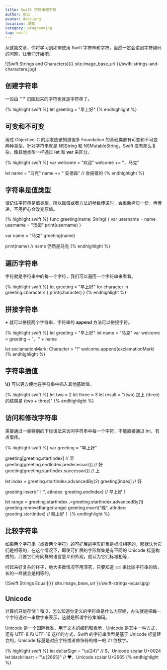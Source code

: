 ```yaml
---
title: Swift 字符串和字符
author: 但江
avatar: danjiang
location: 成都 
category: programming
tag: swift
---
```


从这篇文章，你将学习到如何使用 Swift 字符串和字符，当然一定会讲到字符编码的问题，让我们开始吧。

![Swift Strings and Characters]({{ site.image_base_url }}/swift-strings-and-characters.jpg)

## 创建字符串

一段由 **"** **"** 包围起来的字符也就是字符串了。

{% highlight swift %}
let greeting = "早上好"
{% endhighlight %}

## 可变和不可变

用过 Objective-C 的朋友应该知道很多 Foundation 的基础类都有可变和不可变两种类型，针对字符串就是 NSString 和 NSMutableString，Swift 没有那么复杂，像其他类型一样通过 **let** 和 **var** 来区分。

{% highlight swift %}
var welcome = "欢迎"
welcome += "，马克"

let name = "马克"
name += " 安德森" // 会报错的
{% endhighlight %}

## 字符串是值类型

请记住字符串是值类型，所以赋值或者方法的参数传递时，会重新拷贝一份，再传递，不用担心会改变原值。

{% highlight swift %}
func greeting(name: String) {
  var username = name
  username = "汤姆"
  print(username)
}

var name = "马克"
greeting(name)

print(name) // name 仍然是马克
{% endhighlight %}

## 遍历字符串

字符就是字符串中的每一个字符，我们可以遍历一个字符串来看看。

{% highlight swift %}
let greeting = "早上好"
for character in greeting.characters {
  print(character)
}
{% endhighlight %}

## 拼接字符串

**+** 就可以拼接两个字符串，字符串的 **append** 方法可以拼接字符。

{% highlight swift %}
let greeting = "早上好"
let name = "马克"
var welcome = greeting + "，" + name

let exclamationMark: Character = "!"
welcome.append(exclamationMark)
{% endhighlight %}

## 字符串插值

**\\()** 可以更方便地在字符串中插入其他基础值。

{% highlight swift %}
let two = 2
let three = 3
let result = "\(two) 加上 \(three) 的结果是 \(two + three)"
{% endhighlight %}

## 访问和修改字符串

需要通过一些特别的下标语法来访问字符串中每一个字符，不能直接通过 Int，有点蛋疼。

{% highlight swift %}
var greeting = "早上好"

greeting[greeting.startIndex] // 早
greeting[greeting.endIndex.predecessor()] // 好
greeting[greeting.startIndex.successor()] // 上

let index = greeting.startIndex.advancedBy(2)
greeting[index] // 好

greeting.insert("！", atIndex: greeting.endIndex) // 早上好！

let range = greeting.startIndex..<greeting.startIndex.advancedBy(1)
greeting.removeRange(range)
greeting.insert("晚", atIndex: greeting.startIndex) // 晚上好！
{% endhighlight %}

## 比较字符串

如果两个字符串（或者两个字符）的可扩展的字形群集是标准相等的，那就认为它们是相等的，在这个情况下，即使可扩展的字形群集是有不同的 Unicode 标量构成的，只要它们有同样的语言意义和外观，就认为它们标准相等，

听起来好复杂的样子，绝大多数情况不用深究，只要知道 **==** 来比较字符串的值，长的一样就会是相等的。

![Swift Strings Equal]({{ site.image_base_url }}/swift-strings-equal.jpg)

## Unicode

计算机只能存储 1 和 0，怎么知道你定义的字符串是什么内容呢，办法就是把每一个字符通过一串数字来表示，这就是所谓字符集编码。

Unicode 是一个国际标准，用于文本的编码和表示，Unicode 是其中一种方式，还有 UTF-8 和 UTF-16 这样的方式，Swift 的字符串类型是基于 Unicode 标量建立的，Unicode 标量是对应字符或者修饰符的唯一的 21 位数字。

{% highlight swift %}
let dollarSign = "\u{24}" // $，Unicode scalar U+0024
let blackHeart = "\u{2665}" // ♥，Unicode scalar U+2665
{% endhighlight %}
